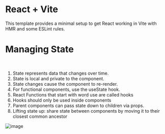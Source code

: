 # React + Vite

This template provides a minimal setup to get React working in Vite with HMR and some ESLint rules.


<h1> Managing State</h1><br>

1. State represents data that changes over time.
2. State is local and private to the component.
3. State changes cause the component to re-render.
4. For functional components, use the useState hook.
5. React Functions that start with word use are called hooks
6. Hooks should only be used inside components
7. Parent components can pass state down to children via props.
8. Lifting state up: share state between components by moving it to their 
closest common ancestor


![image](https://github.com/user-attachments/assets/e6450a44-efe7-4a12-8988-e1c39370e2db)




